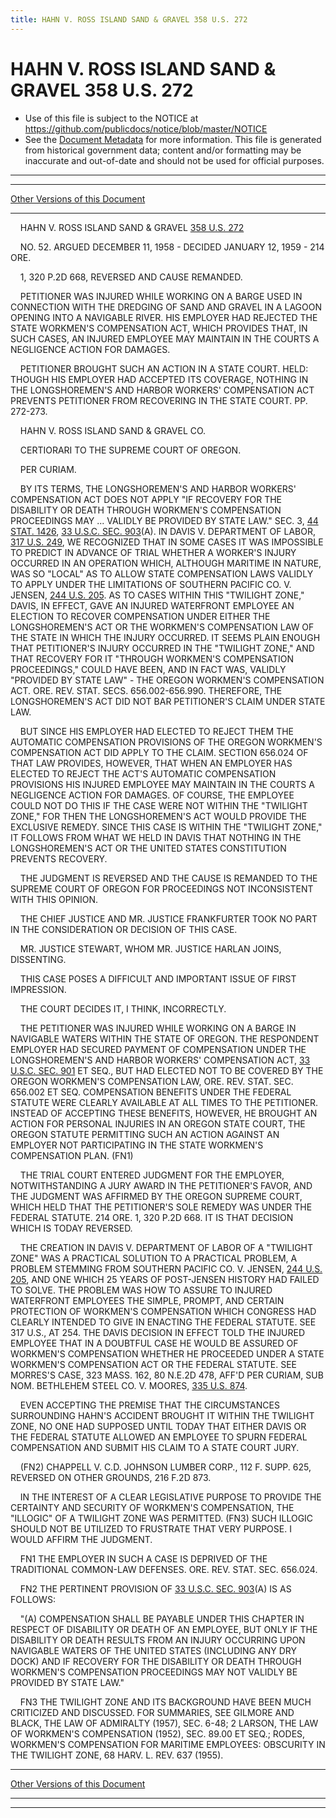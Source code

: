 ```yaml
---
title: HAHN V. ROSS ISLAND SAND & GRAVEL 358 U.S. 272
---
```


# HAHN V. ROSS ISLAND SAND & GRAVEL 358 U.S. 272

* Use of this file is subject to the NOTICE at https://github.com/publicdocs/notice/blob/master/NOTICE
* See the [Document Metadata](../../../index.md) for more information.
  This file is generated from historical government data; content and/or formatting may be inaccurate and out-of-date and should not be used for official purposes.

----------
----------

[Other Versions of this Document](https://publicdocs.github.io/go/links?ns=uslm-x&ref=%2Fus%2Fcourts%2Fscotus%2FusReporter%2F358%2F272)

----------

    HAHN V. ROSS ISLAND SAND & GRAVEL [358 U.S. 272][/us/courts/scotus/usReporter/358/272]

    NO. 52.  ARGUED DECEMBER 11, 1958 - DECIDED JANUARY 12, 1959 - 214 ORE.

    1, 320 P.2D 668, REVERSED AND CAUSE REMANDED.

    PETITIONER WAS INJURED WHILE WORKING ON A BARGE USED IN CONNECTION WITH THE DREDGING OF SAND AND GRAVEL IN A LAGOON OPENING INTO A NAVIGABLE RIVER.  HIS EMPLOYER HAD REJECTED THE STATE WORKMEN'S COMPENSATION ACT, WHICH PROVIDES THAT, IN SUCH CASES, AN INJURED EMPLOYEE MAY MAINTAIN IN THE COURTS A NEGLIGENCE ACTION FOR DAMAGES.

    PETITIONER BROUGHT SUCH AN ACTION IN A STATE COURT.  HELD:  THOUGH HIS EMPLOYER HAD ACCEPTED ITS COVERAGE, NOTHING IN THE LONGSHOREMEN'S AND HARBOR WORKERS' COMPENSATION ACT PREVENTS PETITIONER FROM RECOVERING IN THE STATE COURT.  PP. 272-273.

    HAHN V. ROSS ISLAND SAND & GRAVEL CO.

    CERTIORARI TO THE SUPREME COURT OF OREGON.

    PER CURIAM.

    BY ITS TERMS, THE LONGSHOREMEN'S AND HARBOR WORKERS' COMPENSATION ACT DOES NOT APPLY "IF RECOVERY FOR THE DISABILITY OR DEATH THROUGH WORKMEN'S COMPENSATION PROCEEDINGS MAY  ...  VALIDLY BE PROVIDED BY STATE LAW."  SEC. 3, [44 STAT. 1426][/us/stat/44/1426], [33 U.S.C. SEC. 903][/us/usc/t33/s903](A).  IN DAVIS V. DEPARTMENT OF LABOR, [317 U.S. 249][/us/courts/scotus/usReporter/317/249], WE RECOGNIZED THAT IN SOME CASES IT WAS IMPOSSIBLE TO PREDICT IN ADVANCE OF TRIAL WHETHER A WORKER'S INJURY OCCURRED IN AN OPERATION WHICH, ALTHOUGH MARITIME IN NATURE, WAS SO "LOCAL" AS TO ALLOW STATE COMPENSATION LAWS VALIDLY TO APPLY UNDER THE LIMITATIONS OF SOUTHERN PACIFIC CO. V. JENSEN, [244 U.S. 205][/us/courts/scotus/usReporter/244/205].  AS TO CASES WITHIN THIS "TWILIGHT ZONE," DAVIS, IN EFFECT, GAVE AN INJURED WATERFRONT EMPLOYEE AN ELECTION TO RECOVER COMPENSATION UNDER EITHER THE LONGSHOREMEN'S ACT OR THE WORKMEN'S COMPENSATION LAW OF THE STATE IN WHICH THE INJURY OCCURRED.  IT SEEMS PLAIN ENOUGH THAT PETITIONER'S INJURY OCCURRED IN THE "TWILIGHT ZONE," AND THAT RECOVERY FOR IT "THROUGH WORKMEN'S COMPENSATION PROCEEDINGS," COULD HAVE BEEN, AND IN FACT WAS, VALIDLY "PROVIDED BY STATE LAW" - THE OREGON WORKMEN'S COMPENSATION ACT.  ORE.  REV. STAT. SECS.  656.002-656.990.  THEREFORE, THE LONGSHOREMEN'S ACT DID NOT BAR PETITIONER'S CLAIM UNDER STATE LAW.

    BUT SINCE HIS EMPLOYER HAD ELECTED TO REJECT THEM THE AUTOMATIC COMPENSATION PROVISIONS OF THE OREGON WORKMEN'S COMPENSATION ACT DID APPLY TO THE CLAIM.  SECTION 656.024 OF THAT LAW PROVIDES, HOWEVER, THAT WHEN AN EMPLOYER HAS ELECTED TO REJECT THE ACT'S AUTOMATIC COMPENSATION PROVISIONS HIS INJURED EMPLOYEE MAY MAINTAIN IN THE COURTS A NEGLIGENCE ACTION FOR DAMAGES.  OF COURSE, THE EMPLOYEE COULD NOT DO THIS IF THE CASE WERE NOT WITHIN THE "TWILIGHT ZONE," FOR THEN THE LONGSHOREMEN'S ACT WOULD PROVIDE THE EXCLUSIVE REMEDY.  SINCE THIS CASE IS WITHIN THE "TWILIGHT ZONE," IT FOLLOWS FROM WHAT WE HELD IN DAVIS THAT NOTHING IN THE LONGSHOREMEN'S ACT OR THE UNITED STATES CONSTITUTION PREVENTS RECOVERY.

    THE JUDGMENT IS REVERSED AND THE CAUSE IS REMANDED TO THE SUPREME COURT OF OREGON FOR PROCEEDINGS NOT INCONSISTENT WITH THIS OPINION.

    THE CHIEF JUSTICE AND MR. JUSTICE FRANKFURTER TOOK NO PART IN THE CONSIDERATION OR DECISION OF THIS CASE.

    MR. JUSTICE STEWART, WHOM MR. JUSTICE HARLAN JOINS, DISSENTING.

    THIS CASE POSES A DIFFICULT AND IMPORTANT ISSUE OF FIRST IMPRESSION.

    THE COURT DECIDES IT, I THINK, INCORRECTLY.

    THE PETITIONER WAS INJURED WHILE WORKING ON A BARGE IN NAVIGABLE WATERS WITHIN THE STATE OF OREGON.  THE RESPONDENT EMPLOYER HAD SECURED PAYMENT OF COMPENSATION UNDER THE LONGSHOREMEN'S AND HARBOR WORKERS' COMPENSATION ACT, [33 U.S.C. SEC. 901][/us/usc/t33/s901] ET SEQ., BUT HAD ELECTED NOT TO BE COVERED BY THE OREGON WORKMEN'S COMPENSATION LAW, ORE.  REV.  STAT. SEC. 656.002 ET SEQ. COMPENSATION BENEFITS UNDER THE FEDERAL STATUTE WERE CLEARLY AVAILABLE AT ALL TIMES TO THE PETITIONER.  INSTEAD OF ACCEPTING THESE BENEFITS, HOWEVER, HE BROUGHT AN ACTION FOR PERSONAL INJURIES IN AN OREGON STATE COURT, THE OREGON STATUTE PERMITTING SUCH AN ACTION AGAINST AN EMPLOYER NOT PARTICIPATING IN THE STATE WORKMEN'S COMPENSATION PLAN.  (FN1)

    THE TRIAL COURT ENTERED JUDGMENT FOR THE EMPLOYER, NOTWITHSTANDING A JURY AWARD IN THE PETITIONER'S FAVOR, AND THE JUDGMENT WAS AFFIRMED BY THE OREGON SUPREME COURT, WHICH HELD THAT THE PETITIONER'S SOLE REMEDY WAS UNDER THE FEDERAL STATUTE.  214 ORE.  1, 320 P.2D 668.  IT IS THAT DECISION WHICH IS TODAY REVERSED.

    THE CREATION IN DAVIS V. DEPARTMENT OF LABOR OF A "TWILIGHT ZONE" WAS A PRACTICAL SOLUTION TO A PRACTICAL PROBLEM, A PROBLEM STEMMING FROM SOUTHERN PACIFIC CO. V. JENSEN, [244 U.S. 205][/us/courts/scotus/usReporter/244/205], AND ONE WHICH 25 YEARS OF POST-JENSEN HISTORY HAD FAILED TO SOLVE.  THE PROBLEM WAS HOW TO ASSURE TO INJURED WATERFRONT EMPLOYEES THE SIMPLE, PROMPT, AND CERTAIN PROTECTION OF WORKMEN'S COMPENSATION WHICH CONGRESS HAD CLEARLY INTENDED TO GIVE IN ENACTING THE FEDERAL STATUTE.  SEE 317 U.S., AT 254.  THE DAVIS DECISION IN EFFECT TOLD THE INJURED EMPLOYEE THAT IN A DOUBTFUL CASE HE WOULD BE ASSURED OF WORKMEN'S COMPENSATION WHETHER HE PROCEEDED UNDER A STATE WORKMEN'S COMPENSATION ACT OR THE FEDERAL STATUTE.  SEE MORRES'S CASE, 323 MASS. 162, 80 N.E.2D 478, AFF'D PER CURIAM, SUB NOM. BETHLEHEM STEEL CO. V. MOORES, [335 U.S. 874][/us/courts/scotus/usReporter/335/874].

    EVEN ACCEPTING THE PREMISE THAT THE CIRCUMSTANCES SURROUNDING HAHN'S ACCIDENT BROUGHT IT WITHIN THE TWILIGHT ZONE, NO ONE HAD SUPPOSED UNTIL TODAY THAT EITHER DAVIS OR THE FEDERAL STATUTE ALLOWED AN EMPLOYEE TO SPURN FEDERAL COMPENSATION AND SUBMIT HIS CLAIM TO A STATE COURT JURY.

    (FN2) CHAPPELL V. C.D. JOHNSON LUMBER CORP., 112 F. SUPP. 625, REVERSED ON OTHER GROUNDS, 216 F.2D 873.

    IN THE INTEREST OF A CLEAR LEGISLATIVE PURPOSE TO PROVIDE THE CERTAINTY AND SECURITY OF WORKMEN'S COMPENSATION, THE "ILLOGIC" OF A TWILIGHT ZONE WAS PERMITTED.  (FN3)  SUCH ILLOGIC SHOULD NOT BE UTILIZED TO FRUSTRATE THAT VERY PURPOSE.  I WOULD AFFIRM THE JUDGMENT.

    FN1  THE EMPLOYER IN SUCH A CASE IS DEPRIVED OF THE TRADITIONAL COMMON-LAW DEFENSES.  ORE.  REV. STAT. SEC. 656.024.

    FN2  THE PERTINENT PROVISION OF [33 U.S.C. SEC. 903][/us/usc/t33/s903](A) IS AS FOLLOWS:

    "(A)  COMPENSATION SHALL BE PAYABLE UNDER THIS CHAPTER IN RESPECT OF DISABILITY OR DEATH OF AN EMPLOYEE, BUT ONLY IF THE DISABILITY OR DEATH RESULTS FROM AN INJURY OCCURRING UPON NAVIGABLE WATERS OF THE UNITED STATES (INCLUDING ANY DRY DOCK) AND IF RECOVERY FOR THE DISABILITY OR DEATH THROUGH WORKMEN'S COMPENSATION PROCEEDINGS MAY NOT VALIDLY BE PROVIDED BY STATE LAW."

    FN3  THE TWILIGHT ZONE AND ITS BACKGROUND HAVE BEEN MUCH CRITICIZED AND DISCUSSED.  FOR SUMMARIES, SEE GILMORE AND BLACK, THE LAW OF ADMIRALTY (1957), SEC. 6-48; 2 LARSON, THE LAW OF WORKMEN'S COMPENSATION (1952), SEC. 89.00 ET SEQ.; RODES, WORKMEN'S COMPENSATION FOR MARITIME EMPLOYEES: OBSCURITY IN THE TWILIGHT ZONE, 68 HARV. L. REV. 637 (1955).

----------

[Other Versions of this Document](https://publicdocs.github.io/go/links?ns=uslm-x&ref=%2Fus%2Fcourts%2Fscotus%2FusReporter%2F358%2F272)

----------
----------

[/us/courts/scotus/usReporter/358/272]: https://publicdocs.github.io/go/links?ns=uslm-x&ref=%2Fus%2Fcourts%2Fscotus%2FusReporter%2F358%2F272
[/us/stat/44/1426]: https://publicdocs.github.io/go/links?ns=uslm&ref=%2Fus%2Fstat%2F44%2F1426
[/us/usc/t33/s903]: https://publicdocs.github.io/go/links?ns=uslm&ref=%2Fus%2Fusc%2Ft33%2Fs903
[/us/courts/scotus/usReporter/317/249]: https://publicdocs.github.io/go/links?ns=uslm-x&ref=%2Fus%2Fcourts%2Fscotus%2FusReporter%2F317%2F249
[/us/courts/scotus/usReporter/244/205]: https://publicdocs.github.io/go/links?ns=uslm-x&ref=%2Fus%2Fcourts%2Fscotus%2FusReporter%2F244%2F205
[/us/usc/t33/s901]: https://publicdocs.github.io/go/links?ns=uslm&ref=%2Fus%2Fusc%2Ft33%2Fs901
[/us/courts/scotus/usReporter/244/205]: https://publicdocs.github.io/go/links?ns=uslm-x&ref=%2Fus%2Fcourts%2Fscotus%2FusReporter%2F244%2F205
[/us/courts/scotus/usReporter/335/874]: https://publicdocs.github.io/go/links?ns=uslm-x&ref=%2Fus%2Fcourts%2Fscotus%2FusReporter%2F335%2F874
[/us/usc/t33/s903]: https://publicdocs.github.io/go/links?ns=uslm&ref=%2Fus%2Fusc%2Ft33%2Fs903


